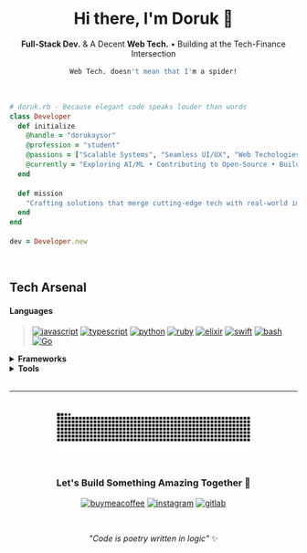 <div align="center">

# **Hi there, I'm Doruk** 👋

**Full-Stack Dev.** & A Decent **Web Tech.** • Building at the Tech-Finance Intersection
```sh
Web Tech. doesn't mean that I'm a spider!
```

</div>

<br>

```ruby
# doruk.rb - Because elegant code speaks louder than words
class Developer
  def initialize
    @handle = "dorukaysor"
    @profession = "student"
    @passions = ["Scalable Systems", "Seamless UI/UX", "Web Techologies", "Tech-Finance Innovation"]
    @currently = "Exploring AI/ML • Contributing to Open-Source • Building Cool Stuff"
  end
  
  def mission
    "Crafting solutions that merge cutting-edge tech with real-world impact!"
  end
end

dev = Developer.new
```

<br>

## **Tech Arsenal**

#### **Languages**

> [![javascript](https://img.shields.io/badge/-%23000000.svg?style=flat-square&logo=javascript&logoColor=f7df1e)](#)
[![typescript](https://img.shields.io/badge/-%23000000.svg?style=flat-square&logo=typescript&logoColor=3178C6)](#)
[![python](https://img.shields.io/badge/-%23000000.svg?style=flat-square&logo=python&logoColor=3776ab)](#)
[![ruby](https://img.shields.io/badge/-%23000000.svg?style=flat-square&logo=ruby&logoColor=cc342d)](#)
[![elixir](https://img.shields.io/badge/-%23000000.svg?style=flat-square&logo=elixir&logoColor=4b275f)](#)
[![swift](https://img.shields.io/badge/-%23000000.svg?style=flat-square&logo=swift&logoColor=F54a2a)](#)
[![bash](https://img.shields.io/badge/-%23000000.svg?style=flat-square&logo=gnubash&logoColor=4eaa25)](#)
[![Go](https://img.shields.io/badge/-%23000000.svg?style=flat-square&logo=go&logoColor=%2300add8.svg)](#)

<details>
<summary><b>Frameworks</b></summary>

> **WEB & MOBILE DEV**
> > [![nodejs](https://img.shields.io/badge/-%23000000.svg?style=flat-square&logo=node.js&logoColor=6da55f)](#)
[![svelte](https://img.shields.io/badge/-%23000000.svg?style=flat-square&logo=svelte&logoColor=%23f1413d.svg)](#)
[![nextjs](https://img.shields.io/badge/-%23000000.svg?style=flat-square&logo=next.js&logoColor=white)](#)
[![express.js](https://img.shields.io/badge/-%23000000.svg?style=flat-square&logo=express&logoColor=%2361DAFB)](#)
[![react](https://img.shields.io/badge/-%23000000.svg?style=flat-square&logo=react&logoColor=%2361DAFB)](#)
[![react native](https://img.shields.io/badge/-%23000000.svg?style=flat-square&logo=react&logoColor=%2361DAFB)](#)
[![flutter](https://img.shields.io/badge/-%23000000.svg?style=flat-square&logo=flutter&logoColor=02569B)](#)
[![threejs](https://img.shields.io/badge/-%23000000.svg?style=flat-square&logo=threedotjs&logoColor=fff)](#)

> **SERVER-SIDE**
> > [![django](https://img.shields.io/badge/-%23000000.svg?style=flat-square&logo=django&logoColor=fff)](#)
[![flask](https://img.shields.io/badge/-%23000000.svg?style=flat-square&logo=flask&logoColor=fff)](#)
[![ruby on rails](https://img.shields.io/badge/-%23000000.svg?style=flat-square&logo=ruby-on-rails&logoColor=CC0000)](#)
[![nestjs](https://img.shields.io/badge/-%23000000.svg?style=flat-square&logo=nestjs&logoColor=E0234E)](#)
[![laravel](https://img.shields.io/badge/-%23000000.svg?style=flat-square&logo=laravel&logoColor=%23FF2D20.svg)](#)

> **AI/ML & DATA**
> > [![tensorflow](https://img.shields.io/badge/-%23000000.svg?style=flat-square&logo=tensorflow&logoColor=ff8f00)](#)
[![pytorch](https://img.shields.io/badge/-%23000000.svg?style=flat-square&logo=pytorch&logoColor=ee4c2c)](#)
[![pandas](https://img.shields.io/badge/-%23000000.svg?style=flat-square&logo=pandas&logoColor=150458)](#)
[![numpy](https://img.shields.io/badge/-%23000000.svg?style=flat-square&logo=numpy&logoColor=4dabcf)](#)
[![matplotlib](https://custom-icon-badges.demolab.com/badge/-%23000000.svg?style=flat-square&logo=matplotlib&logoColor=71d291)](#)
</details>

<details>
<summary><b>Tools</b></summary>

> **VERSION CONTROL**
> > [![git](https://img.shields.io/badge/-%23000000.svg?style=flat-square&logo=git&logoColor=F05032)](#)
[![github](https://img.shields.io/badge/-%23000000.svg?style=flat-square&logo=github&logoColor=%23121011.svg)](#)
[![gitlab](https://img.shields.io/badge/-%23000000.svg?style=flat-square&logo=gitlab&logoColor=FC6D26)](#)
[![bitbucket](https://img.shields.io/badge/-%23000000.svg?style=flat-square&logo=bitbucket&logoColor=0052CC)](#)
[![replit](https://img.shields.io/badge/-%23000000.svg?style=square&logo=replit&logoColor=FF3E00)](#)


> **TESTING**
> > [![jest](https://img.shields.io/badge/-%23000000.svg?style=flat-square&logo=jest&logoColor=C21325)](#)
[![mocha](https://img.shields.io/badge/-%23000000.svg?style=flat-square&logo=mocha&logoColor=8D6748)](#)
[![selenium](https://img.shields.io/badge/-%23000000.svg?style=flat-square&logo=selenium&logoColor=43B02A)](#)

> **DATABASE**
>  > [![postgresql](https://img.shields.io/badge/-%23000000.svg?style=flat-square&logo=postgresql&logoColor=%23316192.svg)](#)
[![mongodb](https://img.shields.io/badge/-%23000000.svg?style=flat-square&logo=mongodb&logoColor=%234ea94b.svg)](#)
[![Oracle Cloud](https://custom-icon-badges.demolab.com/badge/-%23000000.svg?style=flat-square&logo=oracle&logoColor=F80000)](#)
[![cassandra](https://img.shields.io/badge/-%23000000.svg?style=flat-square&logo=apache-cassandra&logoColor=%231287B1)](#)

> **DEVOPS & INFRA**
>  > [![docker](https://img.shields.io/badge/-%23000000.svg?style=flat-square&logo=docker&logoColor=2496ED)](#)
[![kubernetes](https://img.shields.io/badge/-%23000000.svg?style=flat-square&logo=kubernetes&logoColor=326CE5)](#)
[![github actions](https://img.shields.io/badge/-%23000000.svg?style=flat-square&logo=github-actions&logoColor=2088FF)](#)

> **CLOUD PROVIDERS**
>  > [![microsoft azure](https://custom-icon-badges.demolab.com/badge/-%23000000.svg?style=flat-square&logo=msazure&logoColor=0089D6)](#)
[![netlify](https://img.shields.io/badge/-%23000000.svg?style=flat-square&logo=netlify&logoColor=00C7B7)](#)
[![digital ocean](https://img.shields.io/badge/-%23000000.svg?style=flat-square&logo=digitalOcean&logoColor=%230167FF.svg)](#)
[![heroku](https://img.shields.io/badge/-%23000000.svg?logo=heroku&logoColor=430098)](#)
[![vercel](https://img.shields.io/badge/-%23000000.svg?style=flat-square&logo=vercel&logoColor=%23000000.svg)](#)
</details>

<br>

---

<div align="center">
<br>

<picture>
  <source media="(prefers-color-scheme: dark)" srcset="assets/snk-dark.svg" />
  <source media="(prefers-color-scheme: light)" srcset="assets/snk-light.svg" />
  <img alt="github-snake" src="assets/snk-dark.svg" width="70%"/>
</picture>

<br>
<br>

### **Let's Build Something Amazing Together** 🚀

[![buymeacoffee](https://img.shields.io/badge/-%23000000.svg?style=square&logo=buymeacoffee&logoColor=FFDD00)](#)
[![instagram](https://img.shields.io/badge/-%23000000.svg?style=square&logo=instagram&logoColor=E4405F)](#)
[![gitlab](https://img.shields.io/badge/-%23000000.svg?style=square&logo=gitlab&logoColor=FC6D26)](#)

<br>

*"Code is poetry written in logic"* ✨

</div>
